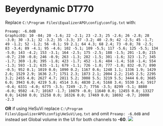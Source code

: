# Beyerdynamic DT770
Replace `C:\Program Files\EqualizerAPO\config\config.txt` with:
```
Preamp: -6.0dB
GraphicEQ: 10 -84; 20 -1.6; 22 -2.1; 23 -2.3; 25 -2.6; 26 -2.8; 28 -3.0; 30 -3.1; 32 -3.2; 35 -3.3; 37 -3.2; 40 -2.9; 42 -2.5; 45 -1.7; 49 -1.2; 52 -1.2; 56 -0.1; 59 2.1; 64 4.3; 68 2.4; 73 -0.8; 78 -2.5; 83 -3.4; 89 -4.1; 95 -4.6; 102 -5.1; 109 -5.5; 117 -5.6; 125 -5.5; 134 -5.0; 143 -4.2; 153 -3.1; 164 -2.5; 175 -2.5; 188 -1.5; 201 -1.0; 215 -0.7; 230 -0.8; 246 -0.9; 263 -1.3; 282 -1.5; 301 -1.6; 323 -1.7; 345 -1.7; 369 -1.8; 395 -1.8; 423 -1.7; 452 -1.6; 484 -1.4; 518 -1.4; 554 -1.3; 593 -1.2; 635 -1.1; 679 -1.1; 726 -1.0; 777 -1.0; 832 -0.7; 890 -0.5; 952 0.1; 1019 0.0; 1090 0.2; 1167 0.6; 1248 1.1; 1336 1.9; 1429 2.6; 1529 2.9; 1636 2.7; 1751 2.3; 1873 2.1; 2004 2.2; 2145 2.5; 2295 3.2; 2455 4.0; 2627 4.7; 2811 5.2; 3008 5.5; 3219 5.5; 3444 6.0; 3685 6.0; 3943 6.0; 4219 5.8; 4514 3.6; 4830 2.4; 5168 3.4; 5530 3.4; 5917 -0.4; 6331 -4.0; 6775 -3.5; 7249 -2.7; 7756 -3.5; 8299 -5.1; 8880 -6.0; 9502 -4.7; 10167 -1.7; 10879 -0.0; 11640 0.0; 12455 0.0; 13327 0.0; 14260 0.0; 15258 0.0; 16326 0.0; 17469 0.0; 18692 -0.7; 20000 -2.3
```
**OR** if using HeSuVi replace `C:\Program Files\EqualizerAPO\config\HeSuVi\eq.txt` and omit `Preamp: -6.0dB` and instead set Global volume in the UI for both channels to **-60**.
![](https://raw.githubusercontent.com/jaakkopasanen/AutoEq/master/results/Headphone.com/headphoncecom/onear/Beyerdynamic%20DT770/Beyerdynamic%20DT770.png)